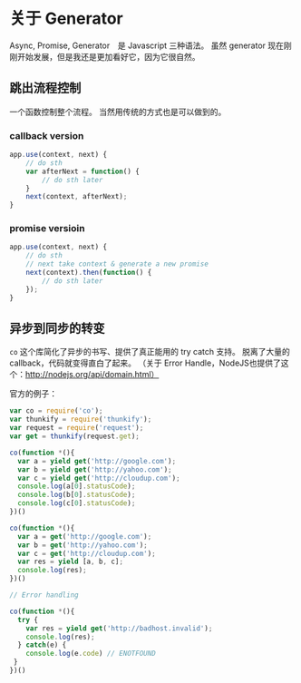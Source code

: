 # 关于 Generator

Async, Promise, Generator　是 Javascript 三种语法。
虽然 generator 现在刚刚开始发展，但是我还是更加看好它，因为它很自然。

## 跳出流程控制

一个函数控制整个流程。
当然用传统的方式也是可以做到的。

### callback version

```javascript
app.use(context, next) {
    // do sth
    var afterNext = function() {
        // do sth later
    }
    next(context, afterNext);
}
```

### promise versioin

```javascript
app.use(context, next) {
    // do sth
    // next take context & generate a new promise
    next(context).then(function() {
        // do sth later
    });
}
```

## 异步到同步的转变

`co` 这个库简化了异步的书写、提供了真正能用的 try catch 支持。
脱离了大量的 callback，代码就变得直白了起来。
（关于 Error Handle，NodeJS也提供了这个：http://nodejs.org/api/domain.html）

官方的例子：

```javascript
var co = require('co');
var thunkify = require('thunkify');
var request = require('request');
var get = thunkify(request.get);

co(function *(){
  var a = yield get('http://google.com');
  var b = yield get('http://yahoo.com');
  var c = yield get('http://cloudup.com');
  console.log(a[0].statusCode);
  console.log(b[0].statusCode);
  console.log(c[0].statusCode);
})()

co(function *(){
  var a = get('http://google.com');
  var b = get('http://yahoo.com');
  var c = get('http://cloudup.com');
  var res = yield [a, b, c];
  console.log(res);
})()

// Error handling

co(function *(){
  try {
    var res = yield get('http://badhost.invalid');
    console.log(res);
  } catch(e) {
    console.log(e.code) // ENOTFOUND
 }
})()
```
